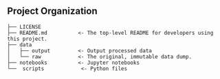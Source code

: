 Project Organization
------------

    ├── LICENSE
    ├── README.md          <- The top-level README for developers using this project.
    ├── data
    │   ├── output         <- Output processed data
    │   └── raw            <- The original, immutable data dump.
    ├── notebooks          <- Jupyter notebooks
    └──  scripts            <- Python files
